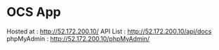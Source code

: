 # OCS App
Hosted at : http://52.172.200.10/ 
API List : http://52.172.200.10/api/docs 
phpMyAdmin : http://52.172.200.10/phpMyAdmin/ 
